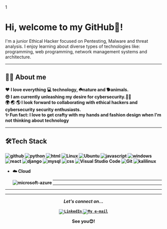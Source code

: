 1

# Hi, welcome to my GitHub👋! 

<p>I'm a junior Ethical Hacker focused on Pentesting, Malware and threat analysis. I enjoy learning about diverse types of technologies  like: programming, web programming, network management systems and architecture.<strong> </p>

---

## 👩‍💻 About me

:heart: I love everything :computer: technology, ☘️nature and  🐕animals.</br>
:sunglasses: I am currently unleashing my desire for cybersecurity.👩‍💻</br>
:earth_africa: :earth_asia: :earth_americas: I look forward to collaborating with ethical hackers and cybersecurity security enthusiasts. </br>
:sparkles: Fun fact: I love to get crafty with my hands and fashion design when I'm not thinking about technology</br>


---
## 🛠️Tech Stack

<img alt="github" src="https://img.shields.io/badge/GitHub-100000?style=flat&logo=github&logoColor=white" />
<img alt="python" src="https://img.shields.io/badge/Python-3776AB?style=flat&logo=python&logoColor=white" />
<img alt="html" src="https://img.shields.io/badge/HTML-239120?style=flat&logo=html5&logoColor=white" />
<img alt="Linux" src="https://img.shields.io/badge/Linux-FCC624?style=flat&logo=linux&logoColor=black">
<img alt="Ubuntu" src="https://img.shields.io/badge/Ubuntu-E95420?style=flat&logo=ubuntu&logoColor=white"/>
<img alt="javascript" src="https://img.shields.io/badge/JavaScript-323330?style=flat&logo=javascript&logoColor=F7DF1E" />
<img alt="windows" src="https://img.shields.io/badge/Windows-0078D6?style=flat&logo=windows&logoColor=white" />
<img alt="react" src="https://img.shields.io/badge/React-20232A?style=flat&logo=react&logoColor=61DAFB" />
<img alt="django" src="https://img.shields.io/badge/Django-092E20?style=flat&logo=django&logoColor=white" />
<img alt="mysql" src="https://img.shields.io/badge/MySQL-00000F?style=flat&logo=mysql&logoColor=white" />
<img alt="css" src="https://img.shields.io/badge/CSS-239120?&style=flat&logo=css3&logoColor=white" />
<img alt="Visual Studio Code" src="https://img.shields.io/badge/VisualStudioCode-0078d7.svg?style=flat&logo=visual-studio-code&logoColor=white"/>
<img alt="Git" src="https://img.shields.io/badge/git-%23F05033.svg?style=flat&logo=git&logoColor=white"/>
<img alt="kalilinux" src="https://img.shields.io/badge/Kali_Linux-557C94?style=flat&logo=kali-linux&logoColor=white"/>



- ☁️ Cloud
      
     <img align="left" alt="microsoft-azure" src="https://img.shields.io/badge/Microsoft_Azure-0089D6?style=flat&logo=microsoft-azure&logoColor=white" />
    




---
---
---


---
 
<p align="center">
  <i>Let's connect on...</i>
   
<p align="center">

<a href="https://www.linkedin.com/in/chelsyaryeetey/">
  <code><img alt="LinkedIn" src="https://img.shields.io/badge/LinkedIn-0077B5?style=for-the-badge&logo=linkedin&logoColor=white" /></code>
</a>
<a href="charyeetey@gmail.com">
<code><img alt="My e-mail" src="https://img.shields.io/badge/Gmail-D14836?style=for-the-badge&logo=gmail&logoColor=white"/></code></a>

  <p align="center">
    See you😊! 


